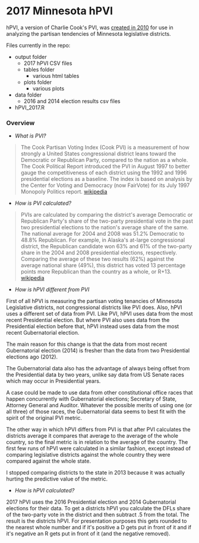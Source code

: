 # 2017 Minnesota hPVI

hPVI, a version of Charlie Cook's PVI, was [created in 2010](http://minn-donkey.blogspot.com/2010/07/pvi-breakdown-by-county.html) for use in analyzing the partisan tendencies of Minnesota legislative districts.

Files currently in the repo:

- output folder
    - 2017 hPVI CSV files
    - tables folder
    	- various html tables
    - plots folder
    	- various plots
- data folder
    - 2016 and 2014 election results csv files
- hPVI_2017.R 

### Overview

- *What is PVI?*

>The Cook Partisan Voting Index (Cook PVI) is a measurement of how strongly a United States congressional district leans toward the Democratic or Republican Party, compared to the nation as a whole. The Cook Political Report introduced the PVI in August 1997 to better gauge the competitiveness of each district using the 1992 and 1996 presidential elections as a baseline. The index is based on analysis by the Center for Voting and Democracy (now FairVote) for its July 1997 Monopoly Politics report. [wikipedia](https://en.wikipedia.org/wiki/Cook_Partisan_Voting_Index)

- *How is PVI calculated?*

>PVIs are calculated by comparing the district's average Democratic or Republican Party's share of the two-party presidential vote in the past two presidential elections to the nation's average share of the same. The national average for 2004 and 2008 was 51.2% Democratic to 48.8% Republican. For example, in Alaska's at-large congressional district, the Republican candidate won 63% and 61% of the two-party share in the 2004 and 2008 presidential elections, respectively. Comparing the average of these two results (62%) against the average national share (49%), this district has voted 13 percentage points more Republican than the country as a whole, or R+13. [wikipedia](https://en.wikipedia.org/wiki/Cook_Partisan_Voting_Index)

- *How is hPVI different from PVI*

First of all hPVI is measuring the partisan voting tenancies of Minnesota Legislative districts, not congressional districts like PVI does. Also, hPVI uses a different set of data from PVI. Like PVI, hPVI uses data from the most recent Presidential election. But where PVI also uses data from the Presidential election before that, hPVI instead uses data from the most recent Gubernatorial election.

The main reason for this change is that the data from most recent Gubernatorial election (2014) is fresher than the data from two Presidential elections ago (2012).

The Gubernatorial data also has the advantage of always being offset from the Presidential data by two years, unlike say data from US Senate races which may occur in Presidential years.

A case could be made to use data from other constitutional office races that happen concurrently with Gubernatorial elections; Secretary of State, Attorney General and Auditor. Whatever the possible merits of using one (or all three) of those races, the Gubernatorial data seems to best fit with the spirit of the original PVI metric.

The other way in which hPVI differs from PVI is that after PVI calculates the districts average it compares that average to the average of the whole country, so the final metric is in relation to the average of the country. The first few runs of hPVI were calculated in a similar fashion, except instead of comparing legislative districts against the whole country they were compared against the whole state.

I stopped comparing districts to the state in 2013 because it was actually hurting the predictive value of the metric. 

- *How is hPVI calculated?*

2017 hPVI uses the 2016 Presidential election and 2014 Gubernatorial elections for their data. To get a districts hPVI you calculate the DFLs share of the two-party vote in the district and then subtract .5 from the total. The result is the districts hPVI. For presentation purposes this gets rounded to the nearest whole number and if it's positive a D gets put in front of it and if it's negative an R gets put in front of it (and the negative removed).